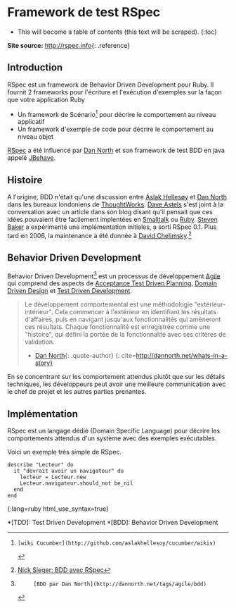 # Framework de test RSpec

* This will become a table of contents (this text will be scraped).
{:toc}

**Site source:**
<http://rspec.info>{: .reference}

## Introduction

RSpec est un framework de Behavior Driven Development pour Ruby.
Il fournit 2 frameworks pour l'écriture et l'exécution d'exemples
sur la façon que votre application Ruby 

 * Un framework de Scénario[^cucumber] pour décrire le comportement au niveau applicatif
 * Un framework d'exemple de code pour décrire le comportement au niveau objet

[RSpec][] a été influencé par [Dan North][] et son framework de test BDD en java appelé [JBehave][].

## Histoire

A l'origine, BDD n'était qu'une discussion entre [Aslak Hellesøy][] et [Dan North][]
dans les bureaux londoniens de [ThoughtWorks][].
[Dave Astels][] s'est joint à la conversation avec un article dans son blog disant qu'il pensait
que ces idées pouvaient être facilement implentées en [Smalltalk][] ou [Ruby][].
[Steven Baker][] a expérimenté une implémentation initiales, a sorti
RSpec 0.1. Plus tard en 2006, la maintenance a été donnée à [David Chelimsky][].[^rspec-history]


## Behavior Driven Development

Behavior Driven Development[^BDD] est un processus de développement [Agile][] qui comprend
des aspects de [Acceptance Test Driven Planning][], [Domain Driven Design][] et
[Test Driven Development][].

> Le développement comportemental est une méthodologie "extérieur-intérieur".
> Cela commencer à l'extérieur en identifiant les résultats d'affaires, puis en navigant
> jusqu'aux fonctionnalités qui amèneront ces résultats.
> Chaque fonctionnalité est enregistrée comme une "histoire", qui défini la portée
> de la fonctionnalité avec ses critères de validation.
> - [Dan North][]{: .quote-author}
{: cite=http://dannorth.net/whats-in-a-story}

En se concentrant sur les comportement attendus plutôt que sur les détails techniques,
les développeurs peut avoir une meilleure communication avec le chef de projet et les autres parties prenantes.

## Implémentation

RSpec est un langage dédié (Domain Specific Language) pour décrire les comportements attendus
d'un système avec des exemples exécutables.

Voici un exemple très simple de RSpec.

    describe "Lecteur" do
      it "devrait avoir un navigateur" do
        lecteur = Lecteur.new
        Lecteur.navigateur.should_not be_nil
      end
    end
{:lang=ruby html_use_syntax=true}


<!-- References -->
[^rspec]:       [site de RSpec](http://rspec.info)
[^cucumber]:    [wiki Cucumber](http://github.com/aslakhellesoy/cucumber/wikis)
[^BDD]:         [BDD par Dan North](http://dannorth.net/tags/agile/bdd)
[^rspec-history]:  [Nick Sieger: BDD avec RSpec](http://blog.nicksieger.com/articles/2007/11/04/rubyconf-day-3-behaviour-driven-development-with-rspec)

<!-- Links -->
[Acceptance Test Driven Planning]: http://testing.thoughtworks.com/node/89
[Agile]: http://en.wikipedia.org/wiki/Agile_software_development
[Aslak Hellesøy]: http://blog.aslakhellesoy.com/
[Dan North]: http://dannorth.net
[Dave Astels]: http://blog.daveastels.com/
[David Chelimsky]: http://blog.davidchelimsky.net
[Domain Driven Design]: http://domaindrivendesign.org/
[JBehave]: http://jbehave.org/
[RSpec]: http://rspec.info
[Ruby]: http://ruby-lang.org
[Smalltalk]: http://www.smalltalk.org
[Steven Baker]: http://blog.lavalamp.ca
[Test Driven Development]: http://en.wikipedia.org/wiki/Test-driven_development
[ThoughtWorks]: http://www.thoughtworks.com/

<!-- Abbreviations -->
*[TDD]: Test Driven Development
*[BDD]: Behavior Driven Development
